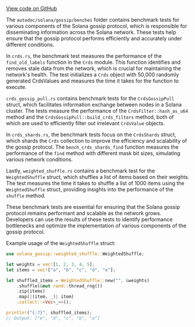 
[View code on GitHub](https://github.com/solana-labs/solana/tree/master/na/gossip/benches)

The `autodoc/solana/gossip/benches` folder contains benchmark tests for various components of the Solana gossip protocol, which is responsible for disseminating information across the Solana network. These tests help ensure that the gossip protocol performs efficiently and accurately under different conditions.

In `crds.rs`, the benchmark test measures the performance of the `find_old_labels` function in the `Crds` module. This function identifies and removes stale data from the network, which is crucial for maintaining the network's health. The test initializes a `Crds` object with 50,000 randomly generated CrdsValues and measures the time it takes for the function to execute.

`crds_gossip_pull.rs` contains benchmark tests for the `CrdsGossipPull` struct, which facilitates information exchange between nodes in a Solana cluster. The tests measure the performance of the `CrdsFilter::hash_as_u64` method and the `CrdsGossipPull::build_crds_filters` method, both of which are used to efficiently filter out irrelevant `CrdsValue` objects.

In `crds_shards.rs`, the benchmark tests focus on the `CrdsShards` struct, which shards the `Crds` collection to improve the efficiency and scalability of the gossip protocol. The `bench_crds_shards_find` function measures the performance of the `find` method with different mask bit sizes, simulating various network conditions.

Lastly, `weighted_shuffle.rs` contains a benchmark test for the `WeightedShuffle` struct, which shuffles a list of items based on their weights. The test measures the time it takes to shuffle a list of 1000 items using the `WeightedShuffle` struct, providing insights into the performance of the `shuffle` method.

These benchmark tests are essential for ensuring that the Solana gossip protocol remains performant and scalable as the network grows. Developers can use the results of these tests to identify performance bottlenecks and optimize the implementation of various components of the gossip protocol.

Example usage of the `WeightedShuffle` struct:

```rust
use solana_gossip::weighted_shuffle::WeightedShuffle;

let weights = vec![1, 2, 3, 4, 5];
let items = vec!["a", "b", "c", "d", "e"];

let shuffled_items = WeightedShuffle::new("", &weights)
    .shuffle(&mut rand::thread_rng())
    .zip(items)
    .map(|(item, _)| item)
    .collect::<Vec<_>>();

println!("{:?}", shuffled_items);
// Output: ["e", "d", "c", "b", "a"]
```